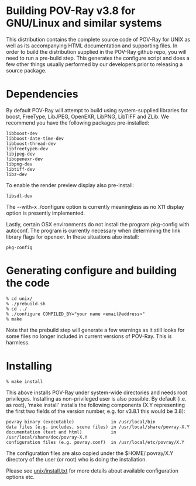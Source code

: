 Building POV-Ray v3.8 for GNU/Linux and similar systems
=======================================================

This distribution contains the complete source code of POV-Ray for UNIX
as well as its accompanying HTML documentation and supporting files. In
order to build the distribution supplied in the POV-Ray github repo, you
will need to run a pre-build step. This generates the configure script
and does a few other things usually performed by our developers prior to
releasing a source package.

Dependencies
============

By default POV-Ray will attempt to build using system-supplied libraries for
boost, FreeType, LibJPEG, OpenEXR, LibPNG, LibTIFF and ZLib. We recommend you have the
following packages pre-installed:

    libboost-dev
    libboost-date-time-dev
    libboost-thread-dev
    libfreetype6-dev
    libjpeg-dev
    libopenexr-dev
    libpng-dev
    libtiff-dev
    libz-dev

To enable the render preview display also pre-install:

    libsdl-dev

The --with-x ./configure option is currently meaningless as no X11
display option is presently implemented.

Lastly, certain OSX environments do not install the program pkg-config
with autoconf. The program is currently necessary when determining the
link library flags for openexr. In these situations also install:

    pkg-config


Generating configure and building the code
==========================================

    % cd unix/
    % ./prebuild.sh
    % cd ../
    % ./configure COMPILED_BY="your name <email@address>"
    % make

Note that the prebuild step will generate a few warnings as it still looks
for some files no longer included in current versions of POV-Ray. This is harmless.

Installing
==========

    % make install

This above installs POV-Ray under system-wide directories and needs root privileges.
Installing as non-privileged user is also possible. By default (i.e. as root), 'make
install' installs the following components (X.Y representing the first two fields of
the version number, e.g. for v3.8.1 this would be 3.8):

    povray binary (executable)              in /usr/local/bin
    data files (e.g. includes, scene files) in /usr/local/share/povray-X.Y
    documentation (text and html)           in /usr/local/share/doc/povray-X.Y
    configuration files (e.g. povray.conf)  in /usr/local/etc/povray/X.Y

The configuration files are also copied under the $HOME/.povray/X.Y directory
of the user (or root) who is doing the installation.

Please see [unix/install.txt](install.txt) for more details about available
configuration options etc.

